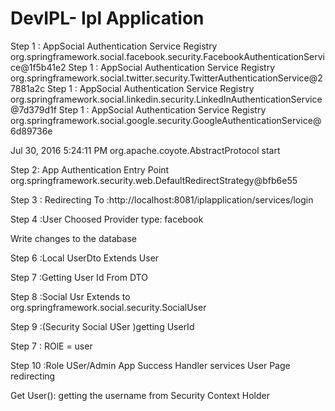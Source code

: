 # DevIPL-  Ipl Application

Step 1 : AppSocial Authentication Service Registry   								org.springframework.social.facebook.security.FacebookAuthenticationService@1f5b41e2
Step 1 : AppSocial Authentication Service Registry   org.springframework.social.twitter.security.TwitterAuthenticationService@27881a2c
Step 1 : AppSocial Authentication Service Registry   org.springframework.social.linkedin.security.LinkedInAuthenticationService@7d379d1f
Step 1 : AppSocial Authentication Service Registry   org.springframework.social.google.security.GoogleAuthenticationService@6d89736e

Jul 30, 2016 5:24:11 PM org.apache.coyote.AbstractProtocol start

Step 2: App Authentication Entry Point  org.springframework.security.web.DefaultRedirectStrategy@bfb6e55

Step 3 : Redirecting To :http://localhost:8081/iplapplication/services/login

Step 4 :User Choosed Provider type: facebook

Write changes to the database

Step 6 :Local UserDto  Extends User 

Step 7 :Getting User Id From DTO

Step 8 :Social Usr Extends to org.springframework.social.security.SocialUser 

Step 9 :(Security Social USer )getting UserId 

Step 7  : ROlE = user

Step 10 :Role USer/Admin App Success Handler services User Page redirecting

Get User(): getting the username from Security Context Holder


